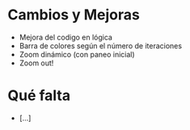 # Cambios y Mejoras

- Mejora del codigo en lógica
- Barra de colores según el número de iteraciones
- Zoom dinámico (con paneo inicial)
- Zoom out!

# Qué falta
- [...]

